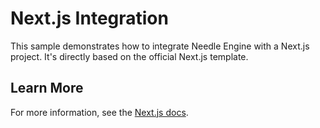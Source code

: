 # Next.js Integration

This sample demonstrates how to integrate Needle Engine with a Next.js project. It's directly based on the official Next.js template.

## Learn More

For more information, see the [Next.js docs](https://nextjs.org/docs).